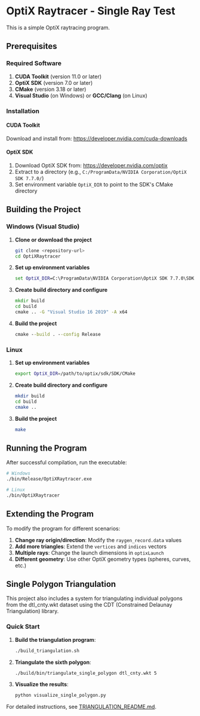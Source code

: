 # OptiX Raytracer - Single Ray Test

This is a simple OptiX raytracing program.

## Prerequisites

### Required Software
1. **CUDA Toolkit** (version 11.0 or later)
2. **OptiX SDK** (version 7.0 or later)
3. **CMake** (version 3.18 or later)
4. **Visual Studio** (on Windows) or **GCC/Clang** (on Linux)

### Installation

#### CUDA Toolkit
Download and install from: https://developer.nvidia.com/cuda-downloads

#### OptiX SDK
1. Download OptiX SDK from: https://developer.nvidia.com/optix
2. Extract to a directory (e.g., `C:/ProgramData/NVIDIA Corporation/OptiX SDK 7.7.0/`)
3. Set environment variable `OptiX_DIR` to point to the SDK's CMake directory

## Building the Project

### Windows (Visual Studio)

1. **Clone or download the project**
   ```bash
   git clone <repository-url>
   cd OptiXRaytracer
   ```

2. **Set up environment variables**
   ```cmd
   set OptiX_DIR=C:\ProgramData\NVIDIA Corporation\OptiX SDK 7.7.0\SDK\CMake
   ```

3. **Create build directory and configure**
   ```cmd
   mkdir build
   cd build
   cmake .. -G "Visual Studio 16 2019" -A x64
   ```

4. **Build the project**
   ```cmd
   cmake --build . --config Release
   ```

### Linux

1. **Set up environment variables**
   ```bash
   export OptiX_DIR=/path/to/optix/sdk/SDK/CMake
   ```

2. **Create build directory and configure**
   ```bash
   mkdir build
   cd build
   cmake ..
   ```

3. **Build the project**
   ```bash
   make
   ```

## Running the Program

After successful compilation, run the executable:

```bash
# Windows
./bin/Release/OptiXRaytracer.exe

# Linux
./bin/OptiXRaytracer
```
## Extending the Program

To modify the program for different scenarios:

1. **Change ray origin/direction**: Modify the `raygen_record.data` values
2. **Add more triangles**: Extend the `vertices` and `indices` vectors
3. **Multiple rays**: Change the launch dimensions in `optixLaunch`
4. **Different geometry**: Use other OptiX geometry types (spheres, curves, etc.)

## Single Polygon Triangulation

This project also includes a system for triangulating individual polygons from the dtl_cnty.wkt dataset using the CDT (Constrained Delaunay Triangulation) library.

### Quick Start

1. **Build the triangulation program**:
   ```bash
   ./build_triangulation.sh
   ```

2. **Triangulate the sixth polygon**:
   ```bash
   ./build/bin/triangulate_single_polygon dtl_cnty.wkt 5
   ```

3. **Visualize the results**:
   ```bash
   python visualize_single_polygon.py
   ```

For detailed instructions, see [TRIANGULATION_README.md](TRIANGULATION_README.md).